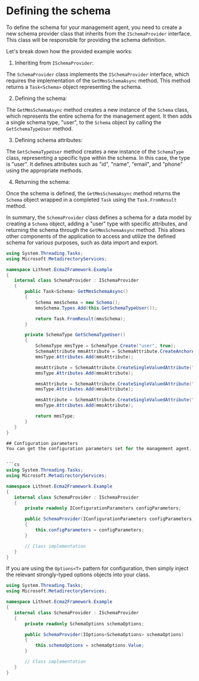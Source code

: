# Defining the schema

To define the schema for your management agent, you need to create a new schema provider class that inherits from the `ISchemaProvider` interface. This class will be responsible for providing the schema definition.

Let's break down how the provided example works:

1. Inheriting from `ISchemaProvider`:

The `SchemaProvider` class implements the `ISchemaProvider` interface, which requires the implementation of the `GetMmsSchemaAsync` method. This method returns a `Task<Schema>` object representing the schema.

2. Defining the schema:

The `GetMmsSchemaAsync` method creates a new instance of the `Schema` class, which represents the entire schema for the management agent. It then adds a single schema type, "user", to the `Schema` object by calling the `GetSchemaTypeUser` method.

3. Defining schema attributes:

The `GetSchemaTypeUser` method creates a new instance of the `SchemaType` class, representing a specific type within the schema. In this case, the type is "user". It defines attributes such as "id", "name", "email", and "phone" using the appropriate methods.

4. Returning the schema:

Once the schema is defined, the `GetMmsSchemaAsync` method returns the `Schema` object wrapped in a completed `Task` using the `Task.FromResult` method.

In summary, the `SchemaProvider` class defines a schema for a data model by creating a `Schema` object, adding a "user" type with specific attributes, and returning the schema through the `GetMmsSchemaAsync` method. This allows other components of the application to access and utilize the defined schema for various purposes, such as data import and export.

 ```cs
using System.Threading.Tasks;
using Microsoft.MetadirectoryServices;

namespace Lithnet.Ecma2Framework.Example
{
    internal class SchemaProvider : ISchemaProvider
    {
        public Task<Schema> GetMmsSchemaAsync()
        {
            Schema mmsSchema = new Schema();
            mmsSchema.Types.Add(this.GetSchemaTypeUser());

            return Task.FromResult(mmsSchema);
        }

        private SchemaType GetSchemaTypeUser()
        {
            SchemaType mmsType = SchemaType.Create("user", true);
            SchemaAttribute mmsAttribute = SchemaAttribute.CreateAnchorAttribute("id", AttributeType.String, AttributeOperation.ImportOnly);
            mmsType.Attributes.Add(mmsAttribute);

            mmsAttribute = SchemaAttribute.CreateSingleValuedAttribute("name", AttributeType.String, AttributeOperation.ImportExport);
            mmsType.Attributes.Add(mmsAttribute);

            mmsAttribute = SchemaAttribute.CreateSingleValuedAttribute("email", AttributeType.String, AttributeOperation.ImportExport);
            mmsType.Attributes.Add(mmsAttribute);

            mmsAttribute = SchemaAttribute.CreateSingleValuedAttribute("phone", AttributeType.String, AttributeOperation.ImportExport);
            mmsType.Attributes.Add(mmsAttribute);

            return mmsType;
        }
    }
}

## Configuration parameters
You can get the configuration parameters set for the management agent, by injecting `IConfigParameters` into your classes constructor.


 ```cs
using System.Threading.Tasks;
using Microsoft.MetadirectoryServices;

namespace Lithnet.Ecma2Framework.Example
{
    internal class SchemaProvider : ISchemaProvider
    {
        private readonly IConfigurationParameters configParameters;

        public SchemaProvider(IConfigurationParameters configParameters)
        {
            this.configParameters = configParameters;
        }

        // Class implementation
    }
}
```

If you are using the `Options<T>` pattern for configuration, then simply inject the relevant strongly-typed options objects into your class.

 ```cs
using System.Threading.Tasks;
using Microsoft.MetadirectoryServices;

namespace Lithnet.Ecma2Framework.Example
{
    internal class SchemaProvider : ISchemaProvider
    {
        private readonly SchemaOptions schemaOptions;

        public SchemaProvider(IOptions<SchemaOptions> schemaOptions)
        {
            this.schemaOptions = schemaOptions.Value;
        }

        // Class implementation
    }
}
```